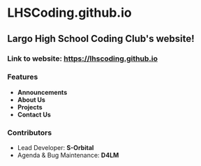 # LHSCoding.github.io
## Largo High School Coding Club's website!

### Link to website: https://lhscoding.github.io

### Features
* **Announcements**
* **About Us**
* **Projects**
* **Contact Us**

### Contributors
* Lead Developer: **S-Orbital**
* Agenda & Bug Maintenance: **D4LM**
